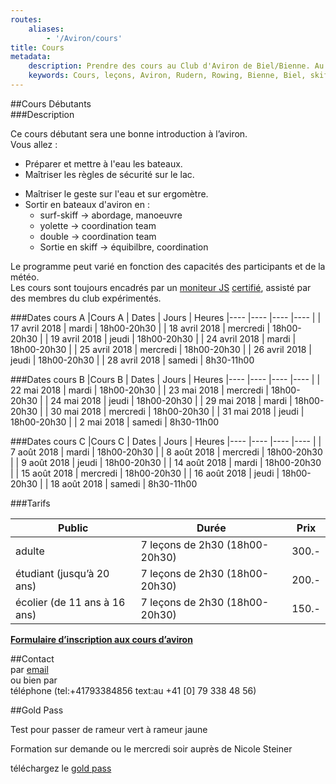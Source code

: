 ```yaml
---
routes:
    aliases:
        - '/Aviron/cours'
title: Cours
metadata:
    description: Prendre des cours au Club d'Aviron de Biel/Bienne. Au bord du lac de Bienne Bielersee.
    keywords: Cours, leçons, Aviron, Rudern, Rowing, Bienne, Biel, skiff, skull, yolette, ergomètre, inscription
---
```

##Cours Débutants  
###Description

Ce cours débutant sera une bonne introduction à l’aviron.  
Vous allez :

+ Préparer et mettre à l'eau les bateaux.
+ Maîtriser les règles de sécurité sur le lac.
- 	Maîtriser le geste sur l'eau et sur ergomètre.
- 	Sortir en bateaux d'aviron en :
	- 	surf-skiff -> abordage, manoeuvre
	- 	yolette	-> coordination team
	- 	double	-> coordination team
	- 	Sortie en skiff -> équibilbre, coordination

Le programme peut varié en fonction des capacités des participants et de la météo.  
Les cours sont toujours encadrés par un [moniteur JS](/aviron/moniteurs) [certifié](http://www.baspo.admin.ch/internet/baspo/fr/home.html), assisté par des membres du club expérimentés.

###Dates cours A
|Cours A 		| Dates			| Jours		| Heures
|----		|----			|----		|----
|		| 17 avril 2018		| mardi		| 18h00-20h30
|		| 18 avril 2018		| mercredi	| 18h00-20h30
|		| 19 avril 2018		| jeudi		| 18h00-20h30
|		| 24 avril 2018		| mardi		| 18h00-20h30
|		| 25 avril 2018		| mercredi	| 18h00-20h30
|		| 26 avril 2018		| jeudi		| 18h00-20h30
|		| 28 avril 2018		| samedi 	| 8h30-11h00
	
###Dates cours B
|Cours B 		| Dates			| Jours		| Heures
|----		|----			|----		|----
|		| 22 mai 2018		| mardi		| 18h00-20h30
|		| 23 mai 2018		| mercredi	| 18h00-20h30
|		| 24 mai 2018		| jeudi		| 18h00-20h30
|		| 29 mai 2018		| mardi		| 18h00-20h30
|		| 30 mai 2018		| mercredi	| 18h00-20h30
|		| 31 mai 2018		| jeudi		| 18h00-20h30
|		| 2 mai 2018		| samedi 	| 8h30-11h00

###Dates cours C
|Cours C 		| Dates			| Jours		| Heures
|----		|----			|----		|----
|		| 7 août 2018		| mardi		| 18h00-20h30
|		| 8 août 2018		| mercredi	| 18h00-20h30
|		| 9 août 2018		| jeudi		| 18h00-20h30
|		| 14 août 2018		| mardi		| 18h00-20h30
|		| 15 août 2018		| mercredi	| 18h00-20h30
|		| 16 août 2018		| jeudi		| 18h00-20h30
|		| 18 août 2018		| samedi 	| 8h30-11h00





###Tarifs

|Public 	| Durée 			| Prix 	|
|----		|----				|----	|
|adulte		| 7 leçons de 2h30 (18h00-20h30)|300.- |
|étudiant (jusqu’à 20 ans)|7 leçons de 2h30 (18h00-20h30)	|200.- |
|écolier (de 11 ans à 16 ans)|7 leçons de 2h30 (18h00-20h30)|150.-|



[**Formulaire d’inscription aux cours d’aviron**](https://sneb.webling.ch/web.php/yFCG4L/Inscription_aux_cours_d_aviron.html)

##Contact  
par [email](mailto:nicole.steiner@sneb.ch)  
ou bien par  
téléphone (tel:+41793384856 text:au +41 [0] 79 338 48 56)



##Gold Pass

 
Test pour passer de rameur vert à rameur jaune

Formation sur demande ou le mercredi soir auprès de Nicole Steiner

téléchargez le [gold pass](gold_pass.pdf)